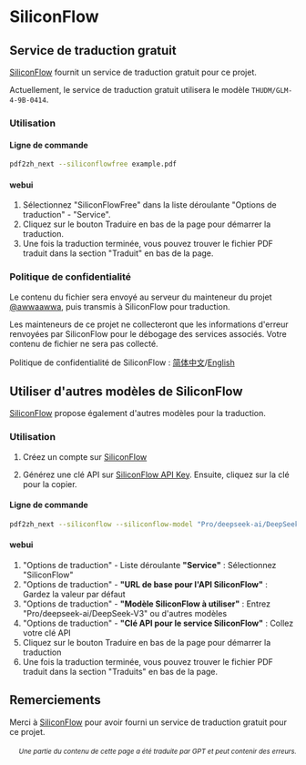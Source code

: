 # SiliconFlow

## Service de traduction gratuit

[SiliconFlow](https://siliconflow.cn) fournit un service de traduction gratuit pour ce projet.

Actuellement, le service de traduction gratuit utilisera le modèle `THUDM/GLM-4-9B-0414`.

### Utilisation

#### Ligne de commande

```bash
pdf2zh_next --siliconflowfree example.pdf 
```

#### webui

1. Sélectionnez "SiliconFlowFree" dans la liste déroulante "Options de traduction" - "Service".
2. Cliquez sur le bouton Traduire en bas de la page pour démarrer la traduction.
3. Une fois la traduction terminée, vous pouvez trouver le fichier PDF traduit dans la section "Traduit" en bas de la page.


### Politique de confidentialité

Le contenu du fichier sera envoyé au serveur du mainteneur du projet [@awwaawwa](https://github.com/awwaawwa), puis transmis à SiliconFlow pour traduction.

Les mainteneurs de ce projet ne collecteront que les informations d'erreur renvoyées par SiliconFlow pour le débogage des services associés. Votre contenu de fichier ne sera pas collecté.

Politique de confidentialité de SiliconFlow : [简体中文](https://docs.siliconflow.cn/cn/legals/privacy-policy)/[English](https://docs.siliconflow.cn/en/legals/privacy-policy)



## Utiliser d'autres modèles de SiliconFlow

[SiliconFlow](https://siliconflow.cn) propose également d'autres modèles pour la traduction.

### Utilisation

1. Créez un compte sur [SiliconFlow](https://siliconflow.cn)

2. Générez une clé API sur [SiliconFlow API Key](https://cloud.siliconflow.cn/me/account/ak). Ensuite, cliquez sur la clé pour la copier.

#### Ligne de commande

```bash
pdf2zh_next --siliconflow --siliconflow-model "Pro/deepseek-ai/DeepSeek-V3" --siliconflow-api-key <your-api-key> example.pdf
```

#### webui

1. "Options de traduction" - Liste déroulante **"Service"** : Sélectionnez "SiliconFlow"
2. "Options de traduction" - **"URL de base pour l'API SiliconFlow"** : Gardez la valeur par défaut
3. "Options de traduction" - **"Modèle SiliconFlow à utiliser"** : Entrez "Pro/deepseek-ai/DeepSeek-V3" ou d'autres modèles
4. "Options de traduction" - **"Clé API pour le service SiliconFlow"** : Collez votre clé API
5. Cliquez sur le bouton Traduire en bas de la page pour démarrer la traduction
6. Une fois la traduction terminée, vous pouvez trouver le fichier PDF traduit dans la section "Traduits" en bas de la page.


## Remerciements

Merci à [SiliconFlow](https://siliconflow.cn) pour avoir fourni un service de traduction gratuit pour ce projet.

<div align="right"> 
<h6><small>Une partie du contenu de cette page a été traduite par GPT et peut contenir des erreurs.</small></h6>